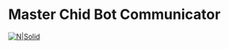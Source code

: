 # Master Chid Bot Communicator

[![N|Solid](https://cldup.com/dTxpPi9lDf.thumb.png)](https://www.google.com)